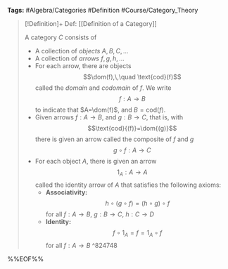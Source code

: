 **Tags:** #Algebra/Categories #Definition #Course/Category_Theory 

> [!Definition]+ Def: [[Definition of a Category]]
> 
> A category $C$ consists of 
> - A collection of *objects* $A,B,C, \dots$
> - A collection of *arrows* $f,g,h, \dots$
> - For each arrow, there are objects
> $$\dom(f),\,\quad \text{cod}(f)$$
> called the *domain* and *codomain* of $f$. We write
> $$f:A\to B$$
> to indicate that $A=\dom(f)$, and $B=\text{cod}(f)$.
> - Given arrows $f:A\to B$, and $g:B\to C$, that is, with
> $$\text{cod}{(f)}=\dom{(g)}$$
> there is given an arrow called the composite of $f$ and $g$
> $$g\circ f:A\to C$$
> - For each object $A$, there is given an arrow
> $$1_{A}:A\to A$$
> called the identity arrow of $A$ that satisfies the following axioms:
> 	- **Associativity:**
> 	$$h\circ (g\circ f) = (h\circ g) \circ f$$
> 	for all $f:A\to B$, $g:B\to C$, $h:C\to D$
> 	- **Identity:**
> 	$$f\circ 1_{A} = f = 1_{A} \circ f$$
> 	for all $f:A\to B$
^824748

%%EOF%%